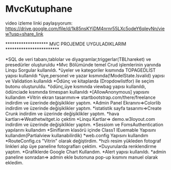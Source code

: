 # MvcKutuphane
video izleme linki paylaşıyorum:    https://drive.google.com/file/d/1k85nsKYjDM4nrnr55LXc5odeY6qIeyNn/view?usp=share_link


******************* MVC PROJEMDE UYGULADIKLARIM ************************

*SQL de veri tabanı,tablolar ve diyagramlar,triggerlar(TBLhareket) ve presedürler oluşturuldu
*Mvc Bölümünde temel Crud işlemlerinin yanında Linqu Sorgular kullanıldı.
*üyeler ve kategoriler kısmında TOPAGEDLİST yapısı kullanıldı
*üye,personel ve yazar kısmında(!ModelState.Isvalid) yapısı ve Validation kullanıldı
*Ödünç ve kitaplarda (Dropdowlistfor) ile seçim butonu oluşturuldu.
*ödünç,üye kısmında viewbag yapısı kullanıldı, ödünciade kısmında timespan kullanıldı
*[AllowAnonymous] yapısını kullandım
*Vitrin ekran tasarımını=> startbootstrap.com/there/freelance  indirdim ve üzerinde değişiklikler yaptım.
*Admin Panel Ekranını=>Colorlib indirdim ve üzerinde değişiklikler yaptım.
*istatistik sayfa tasarımı=>Create Crunk indirdim ve üzerinde değişiklikler yaptım.
*hava kartları=>Weathetwitget.io  çektim
*Linqu Kartlar=> demo.w3loyout.com indirdim ve üzerinde değişiklikler yaptım.
*Sessiom ve FomsAuthentication yapılarını kullandım
*Siniflarım klasörü içinde Class1 IEuemable Yapısını kullandım(Partialview kullanabilirdik)
*web.config <authentication> Yapısını kullandım
*RouteConfig.cs "Vitrin" olarak değiştirdim.
*hızlı resim yükleden fotograf linkleri alıp üye paneline fotografları çektim.
*Duyurularda renklendirme yaptım.
*Grafiklerde Google Chart Kullandım.
*Alert yapısı kullanıldı.
*admin paneline sonradan=> admin ekle butonuna pop-up kısmını manuel olarak ekledim.
  
